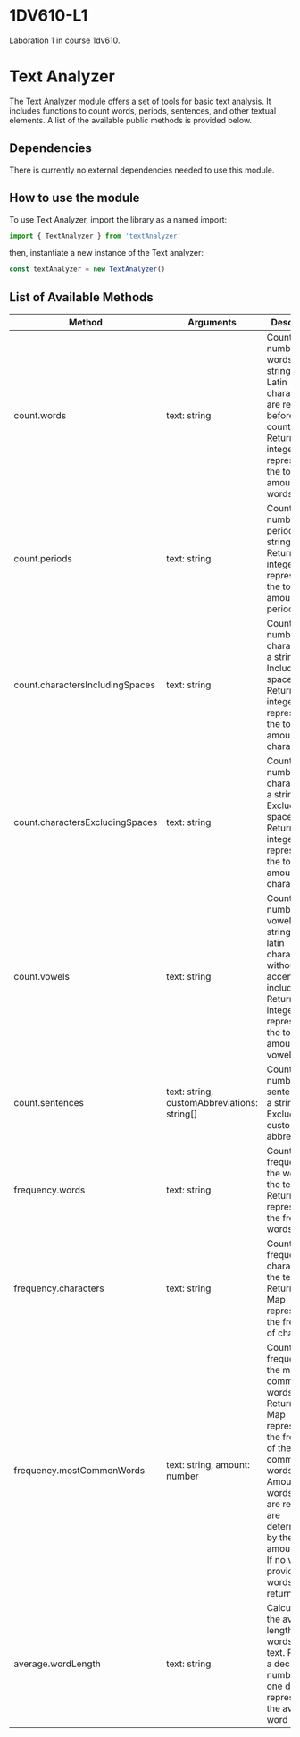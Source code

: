 # 1DV610-L1
Laboration 1 in course 1dv610.

# Text Analyzer
The Text Analyzer module offers a set of tools for basic text analysis. It includes functions to count words, periods, sentences, and other textual elements. A list of the available public methods is provided below.

## Dependencies

There is currently no external dependencies needed to use this module.

## How to use the module

To use Text Analyzer, import the library as a named import:
``` javascript
import { TextAnalyzer } from 'textAnalyzer'
```
then, instantiate a new instance of the Text analyzer:
``` javascript
const textAnalyzer = new TextAnalyzer()
```

## List of Available Methods

| Method     | Arguments   | Description   |
|------------|-------------|---------------|
| count.words | text: string | Counts the number of words in a string. Non-Latin characters are removed before counting. Returns an integer representing the total amount of words. |
| count.periods | text: string | Counts the number of periods in a string. Returns an integer representing the total amount of periods. |
| count.charactersIncludingSpaces | text: string | Counts the number of characters in a string. Includes spaces. Returns an integer representing the total amount of characters. |
| count.charactersExcludingSpaces | text: string | Counts the number of characters in a string. Excluding spaces. Returns an integer representing the total amount of characters. |
| count.vowels | text: string | Counts the number of vowels in a string. Only latin characters without accents are included. Returns an integer representing the total amount of vowels. |
| count.sentences | text: string, customAbbreviations: string[] | Counts the number of sentences in a string. Excluding custom abbreviations. |
| frequency.words | text: string | Counts the frequency of the word in the text. Return a Map representing the frequency words.|
| frequency.characters | text: string | Counts the frequency of characters in the text. Returns a Map representing the frequency of characters |
| frequency.mostCommonWords | text: string, amount: number | Counts the frequency of the most common words. Returns a Map representing the frequency of the most common words. Amount of words that are returned are determined by the amount value. If no value is provided, all words will be returned. |
| average.wordLength | text: string | Calculates the average length of words of a text. Returns a decimal number with one decimal, representing the average word length. |